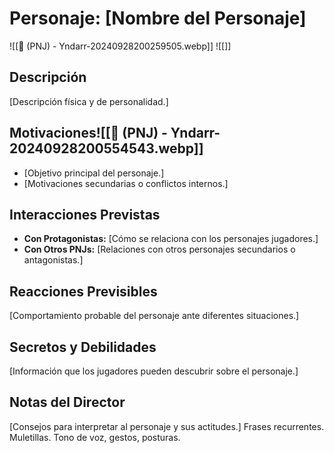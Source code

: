    #   Personaje: [Nombre del Personaje]
   
 ![[👤 (PNJ) - Yndarr-20240928200259505.webp]]
![[]]
## Descripción
[Descripción física y de personalidad.]

## Motivaciones![[👤 (PNJ) - Yndarr-20240928200554543.webp]]
- [Objetivo principal del personaje.]
- [Motivaciones secundarias o conflictos internos.]

## Interacciones Previstas
- **Con Protagonistas:** [Cómo se relaciona con los personajes jugadores.]
- **Con Otros PNJs:** [Relaciones con otros personajes secundarios o antagonistas.]

## Reacciones Previsibles
[Comportamiento probable del personaje ante diferentes situaciones.]

## Secretos y Debilidades
[Información que los jugadores pueden descubrir sobre el personaje.]

## Notas del Director
[Consejos para interpretar al personaje y sus actitudes.]
Frases recurrentes. Muletillas. Tono de voz, gestos, posturas. 